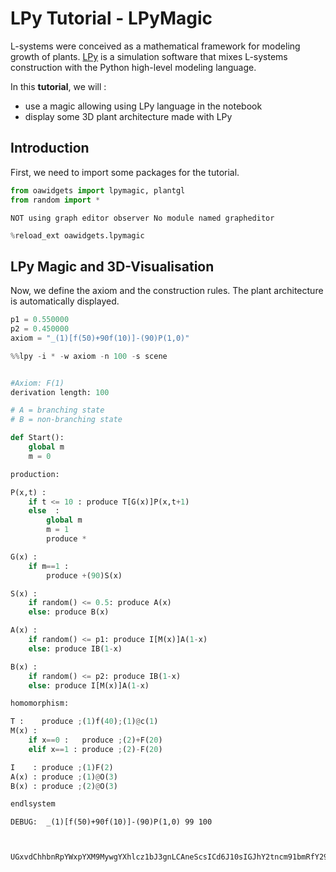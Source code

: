 # LPy Tutorial - LPyMagic

L-systems were conceived as a mathematical framework for modeling growth of plants. [LPy](https://lpy.readthedocs.io) is a simulation software that mixes L-systems construction with the Python high-level modeling language.

In this **tutorial**, we will :
* use a magic allowing using LPy language in the notebook
* display some 3D plant architecture made with LPy

## Introduction

First, we need to import some packages for the tutorial.


```python
from oawidgets import lpymagic, plantgl
from random import *
```

    NOT using graph editor observer No module named grapheditor
    


```python
%reload_ext oawidgets.lpymagic
```

## LPy Magic and 3D-Visualisation

Now, we define the axiom and the construction rules.
The plant architecture is automatically displayed.


```python
p1 = 0.550000
p2 = 0.450000
axiom = "_(1)[f(50)+90f(10)]-(90)P(1,0)"
```


```python
%%lpy -i * -w axiom -n 100 -s scene


#Axiom: F(1)
derivation length: 100

# A = branching state
# B = non-branching state 

def Start():
    global m
    m = 0

production:

P(x,t) :
    if t <= 10 : produce T[G(x)]P(x,t+1)
    else  :
        global m
        m = 1
        produce *

G(x) : 
    if m==1 :
        produce +(90)S(x)

S(x) :
    if random() <= 0.5: produce A(x)
    else: produce B(x)

A(x) : 
    if random() <= p1: produce I[M(x)]A(1-x)
    else: produce IB(1-x)

B(x) :
    if random() <= p2: produce IB(1-x)
    else: produce I[M(x)]A(1-x)

homomorphism:

T :    produce ;(1)f(40);(1)@c(1)
M(x) : 
    if x==0 :   produce ;(2)+F(20)
    elif x==1 : produce ;(2)-F(20)

I    : produce ;(1)F(2)
A(x) : produce ;(1)@O(3)
B(x) : produce ;(2)@O(3)

endlsystem
```

    DEBUG:  _(1)[f(50)+90f(10)]-(90)P(1,0) 99 100
    


    UGxvdChhbnRpYWxpYXM9MywgYXhlcz1bJ3gnLCAneScsICd6J10sIGJhY2tncm91bmRfY29sb3I9MTY3NzcyMTUsIGNhbWVyYT1bNC41LCA0LjUsIDQuNSwgMC4wLCAwLjAsIDAuMCwgMS4wLCDigKY=
    

